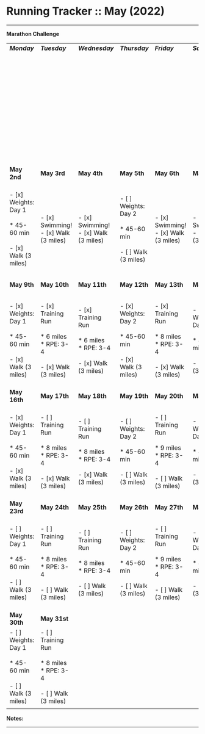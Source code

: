 # Running Tracker :: May (2022)

* * *

**Marathon Challenge**

|     |     |     |     |     |     |     |     |
| --- | --- | --- | --- | --- | --- | --- | --- |
| **_Monday_** | **_Tuesday_** | **_Wednesday_** | **_Thursday_** | **_Friday_** | **_Saturday_** | **_Sunday_** | **Total** |
|     |     |     |     |     |     | **May 1st** | **Week 0** |
|     |     |     |     |     |     | - [ ] Long Run<br><br>* 9 miles<br>* RPE: 2-3<br><br>- [ ] Walk (3 miles) | 9 Miles |
| **May 2nd** | **May 3rd** | **May 4th** | **May 5th** | **May 6th** | **May 7th** | **May 8th** | **Week 1** |
| - [x] Weights: Day 1<br><br>* 45-60 min<br><br>- [x] Walk (3 miles) | - [x] Swimming!<br>- [x] Walk (3 miles) | - [x] Swimming!<br>- [x] Walk (3 miles) | - [ ] Weights: Day 2<br><br>* 45-60 min<br><br>- [ ] Walk (3 miles) | - [x] Swimming!<br>- [x] Walk (3 miles) | - [x] Swimming!<br>- [x] Walk (3 miles) | - [x] Long Run<br><br>* 6 miles<br>* RPE: 2-3<br><br>- [x] Walk (3 miles) | 31 Miles |
| **May 9th** | **May 10th** | **May 11th** | **May 12th** | **May 13th** | **May 14th** | **May 15th** | **Week 2** |
| - [x] Weights: Day 1<br><br>* 45-60 min<br><br>- [x] Walk (3 miles) | - [x] Training Run<br><br>* 6 miles<br>* RPE: 3-4<br><br>- [x] Walk (3 miles) | - [x] Training Run<br><br>* 6 miles<br>* RPE: 3-4<br><br>- [x] Walk (3 miles) | - [x] Weights: Day 2<br><br>* 45-60 min<br><br>- [x] Walk (3 miles) | - [x] Training Run<br><br>* 8 miles<br>* RPE: 3-4<br><br>- [x] Walk (3 miles) | - [ ] Weights: Day 3<br><br>* 45-60 min<br><br>- [ ] Walk (3 miles) | - [ ] Long Run<br><br>* 9 miles<br>* RPE: 2-3<br><br>- [ ] Walk (3 miles) | 29 Miles |
| **May 16th** | **May 17th** | **May 18th** | **May 19th** | **May 20th** | **May 21st** | **May 22nd** | **Week 3** |
| - [x] Weights: Day 1<br><br>* 45-60 min<br><br>- [x] Walk (3 miles) | - [ ] Training Run<br><br>* 8 miles<br>* RPE: 3-4<br><br>- [x] Walk (3 miles) | - [ ] Training Run<br><br>* 8 miles<br>* RPE: 3-4<br><br>- [x] Walk (3 miles) | - [ ] Weights: Day 2<br><br>* 45-60 min<br><br>- [ ] Walk (3 miles) | - [ ] Training Run<br><br>* 9 miles<br>* RPE: 3-4<br><br>- [ ] Walk (3 miles) | - [ ] Weights: Day 3<br><br>* 45-60 min<br><br>- [ ] Walk (3 miles) | - [ ] Long Run<br><br>* 9 miles<br>* RPE: 2-3<br><br>- [ ] Walk (3 miles) | 34 Miles |
| **May 23rd** | **May 24th** | **May 25th** | **May 26th** | **May 27th** | **May 28th** | **May 29th** | **Week 4** |
| - [ ] Weights: Day 1<br><br>* 45-60 min<br><br>- [ ] Walk (3 miles) | - [ ] Training Run<br><br>* 8 miles<br>* RPE: 3-4<br><br>- [ ] Walk (3 miles) | - [ ] Training Run<br><br>* 8 miles<br>* RPE: 3-4<br><br>- [ ] Walk (3 miles) | - [ ] Weights: Day 2<br><br>* 45-60 min<br><br>- [ ] Walk (3 miles) | - [ ] Training Run<br><br>* 9 miles<br>* RPE: 3-4<br><br>- [ ] Walk (3 miles) | - [ ] Weights: Day 3<br><br>* 45-60 min<br><br>- [ ] Walk (3 miles) | - [ ] Long Run<br><br>* 9 miles<br>* RPE: 2-3<br><br>- [ ] Walk (3 miles) | 34 Miles |
| **May 30th** | **May 31st** |     |     |     |     |     | **Week 5** |
| - [ ] Weights: Day 1<br><br>* 45-60 min<br><br>- [ ] Walk (3 miles) | - [ ] Training Run<br><br>* 8 miles<br>* RPE: 3-4<br><br>- [ ] Walk (3 miles) |     |     |     |     |     | 8 Miles |
|     |     |     |     |     |     |     |     |

**Notes:**

* * *
